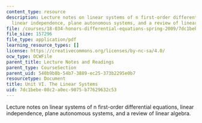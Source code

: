 ```yaml
---
content_type: resource
description: Lecture notes on linear systems of n first-order differential equations,
  linear independence, plane autonomous systems, and a review of linear algebra.
file: /courses/18-034-honors-differential-equations-spring-2009/7dc1bebe08c2a0ec9075b77629632c53_MIT18_034s09_lec25.pdf
file_size: 157296
file_type: application/pdf
learning_resource_types: []
license: https://creativecommons.org/licenses/by-nc-sa/4.0/
ocw_type: OCWFile
parent_title: Lecture Notes and Readings
parent_type: CourseSection
parent_uid: 540b9b8b-54b7-3889-ec25-373b2295e0b7
resourcetype: Document
title: Unit VI. The Linear Systems
uid: 7dc1bebe-08c2-a0ec-9075-b77629632c53
---
```

Lecture notes on linear systems of n first-order differential equations, linear independence, plane autonomous systems, and a review of linear algebra.